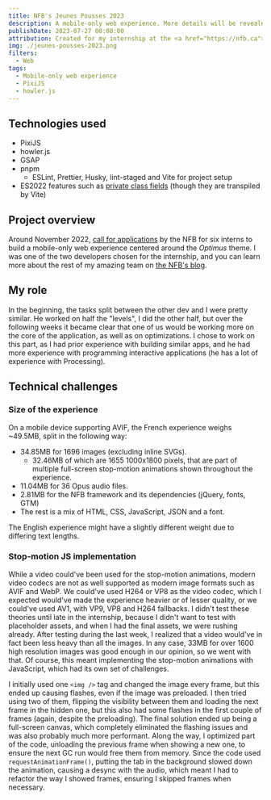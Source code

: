 ```yaml
---
title: NFB's Jeunes Pousses 2023
description: A mobile-only web experience. More details will be revealed once the project is published.
publishDate: 2023-07-27 00:00:00
attribution: Created for my internship at the <a href="https://nfb.ca">NFB</a>
img: ./jeunes-pousses-2023.png
filters:
  - Web
tags:
  - Mobile-only web experience
  - PixiJS
  - howler.js
---
```


## Technologies used

- PixiJS
- howler.js
- GSAP
- pnpm
  - ESLint, Prettier, Husky, lint-staged and Vite for project setup
- ES2022 features such as [private class fields](https://developer.mozilla.org/en-US/docs/Web/JavaScript/Reference/Classes/Private_class_fields) (though they are transpiled by Vite)

## Project overview

Around November 2022, [call for applications](https://production.nfbonf.ca/en/lab/jeunes-pousses-digital-apprenticeship/) by the NFB for six interns to build a mobile-only web experience centered around the _Optimus_ theme. I was one of the two developers chosen for the internship, and you can learn more about the rest of my amazing team on [the NFB's blog](https://blog.nfb.ca/blog/2023/05/17/meet-the-fourth-crop-of-jeunes-pousses-at-the-nfb/).

## My role

In the beginning, the tasks split between the other dev and I were pretty similar. He worked on half the "levels", I did the other half, but over the following weeks it became clear that one of us would be working more on the core of the application, as well as on optimizations. I chose to work on this part, as I had prior experience with building similar apps, and he had more experience with programming interactive applications (he has a lot of experience with Processing).

## Technical challenges

### Size of the experience

On a mobile device supporting AVIF, the French experience weighs ~49.5MB, split in the following way:

- 34.85MB for 1696 images (excluding inline SVGs).
  - 32.46MB of which are 1655 1000x1800 pixels, that are part of multiple full-screen stop-motion animations shown throughout the experience.
- 11.04MB for 36 Opus audio files.
- 2.81MB for the NFB framework and its dependencies (jQuery, fonts, GTM)
- The rest is a mix of HTML, CSS, JavaScript, JSON and a font.

The English experience might have a slightly different weight due to differing text lengths.

### Stop-motion JS implementation

While a video could've been used for the stop-motion animations, modern video codecs are not as well supported as modern image formats such as AVIF and WebP. We could've used H264 or VP8 as the video codec, which I expected would've made the experience heavier or of lesser quality, or we could've used AV1, with VP9, VP8 and H264 fallbacks. I didn't test these theories until late in the internship, because I didn't want to test with placeholder assets, and when I had the final assets, we were rushing already. After testing during the last week, I realized that a video would've in fact been less heavy than all the images. In any case, 33MB for over 1600 high resolution images was good enough in our opinion, so we went with that. Of course, this meant implementing the stop-motion animations with JavaScript, which had its own set of challenges.

I initially used one `<img />` tag and changed the image every frame, but this ended up causing flashes, even if the image was preloaded. I then tried using two of them, flipping the visibility between them and loading the next frame in the hidden one, but this also had some flashes in the first couple of frames (again, despite the preloading). The final solution ended up being a full-screen canvas, which completely eliminated the flashing issues and was also probably much more performant. Along the way, I optimized part of the code, unloading the previous frame when showing a new one, to ensure the next GC run would free them from memory. Since the code used `requestAnimationFrame()`, putting the tab in the background slowed down the animation, causing a desync with the audio, which meant I had to refactor the way I showed frames, ensuring I skipped frames when necessary.
